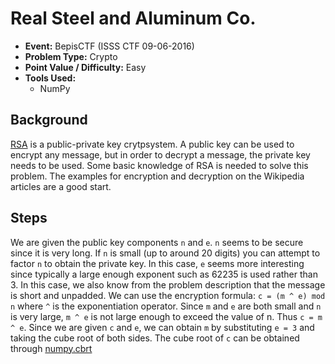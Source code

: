 # Real Steel and Aluminum Co. 
* **Event:** BepisCTF (ISSS CTF 09-06-2016)
* **Problem Type:** Crypto
* **Point Value / Difficulty:** Easy
* **Tools Used:**
    * NumPy

## Background
[RSA](https://en.wikipedia.org/wiki/RSA_(cryptosystem)) is a public-private key crytpsystem. A public key can be used to encrypt any message, but in order to decrypt a message, the private key needs to be used. Some basic knowledge of RSA is needed to solve this problem. The examples for encryption and decryption on the Wikipedia articles are a good start.

## Steps
We are given the public key components `n` and `e`. `n` seems to be secure since it is very long. If `n` is small (up to around 20 digits) you can attempt to factor `n` to obtain the private key. In this case, `e` seems more interesting since typically a large enough exponent such as 62235 is used rather than 3. 
In this case, we also know from the problem description that the message is short and unpadded. 
We can use the encryption formula: `c = (m ^ e) mod n` where `^` is the exponentiation operator. Since `m` and `e` are both small and `n` is very large, `m ^ e` is not large enough to exceed the value of n. Thus `c = m ^ e`. Since we are given `c` and `e`, we can obtain `m` by substituting `e = 3` and taking the cube root of both sides. 
The cube root of `c` can be obtained through [numpy.cbrt](https://docs.scipy.org/doc/numpy-1.14.0/reference/generated/numpy.cbrt.html)